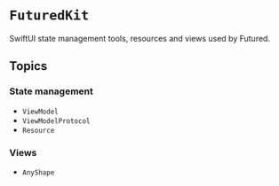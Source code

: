 # ``FuturedKit``

SwiftUI state management tools, resources and views used by Futured.

## Topics

### State management

- ``ViewModel``
- ``ViewModelProtocol``
- ``Resource``

### Views

- ``AnyShape``
